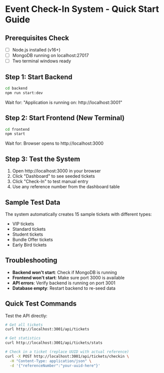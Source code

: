 # Event Check-In System - Quick Start Guide

## Prerequisites Check
- [ ] Node.js installed (v16+)
- [ ] MongoDB running on localhost:27017
- [ ] Two terminal windows ready

## Step 1: Start Backend
```bash
cd backend
npm run start:dev
```
Wait for: "Application is running on: http://localhost:3001"

## Step 2: Start Frontend (New Terminal)
```bash
cd frontend
npm start
```
Wait for: Browser opens to http://localhost:3000

## Step 3: Test the System
1. Open http://localhost:3000 in your browser
2. Click "Dashboard" to see seeded tickets
3. Click "Check-In" to test manual entry
4. Use any reference number from the dashboard table

## Sample Test Data
The system automatically creates 15 sample tickets with different types:
- VIP tickets
- Standard tickets  
- Student tickets
- Bundle Offer tickets
- Early Bird tickets

## Troubleshooting
- **Backend won't start**: Check if MongoDB is running
- **Frontend won't start**: Make sure port 3000 is available
- **API errors**: Verify backend is running on port 3001
- **Database empty**: Restart backend to re-seed data

## Quick Test Commands
Test the API directly:
```bash
# Get all tickets
curl http://localhost:3001/api/tickets

# Get statistics  
curl http://localhost:3001/api/tickets/stats

# Check in a ticket (replace UUID with actual reference)
curl -X POST http://localhost:3001/api/tickets/checkin \
  -H "Content-Type: application/json" \
  -d '{"referenceNumber":"your-uuid-here"}'
```